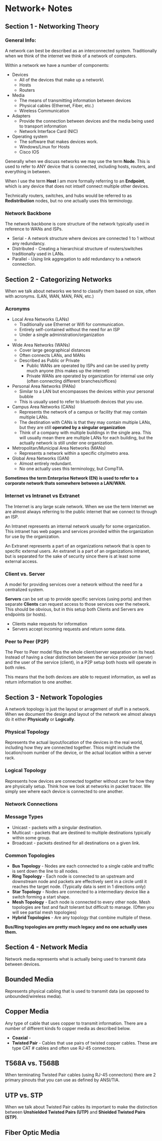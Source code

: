# Network+ Notes

## Section 1 - Networking Theory

### General Info:

A network can best be described as an interconnected system. Traditionally when we think of the internet we think of a network of computers.

Within a network we have a number of components:

- Devices
  - All of the devices that make up a network\
  - Hosts
  - Routers
- Media
  - The means of transmitting information between devices
  - Physical cables (Ethernet, Fiber, etc.)
  - Wireless Communication
- Adapters
  - Provide the connection between devices and the media being used to transport information
  - Network Interface Card (NIC)
- Operating system
  - The software that makes devices work.
  - Windows/Linux for Hosts
  - Cisco IOS

Generally when we discuss networks we may use the term **Node**. This is used to refer to ANY device that is connected, including hosts, routers, and everything in between.

When I use the term **Host** I am more formally referring to an **Endpoint**, which is any device that does not intself connect multiple other devices.

Technically routers, switches, and hubs would be referred to as **Redistribution** nodes, but no one actually uses this terminology.

### Network Backbone

The network backbone is core structure of the network typically used in reference to WANs and ISPs.

- Serial - A network structure where devices are connected 1 to 1 without any redundancy.
- Distributed - Creating a hierarchical structure of routers/switches traditionally used in LANs.
- Parallel - Using link aggregation to add redundancy to a network connection.

## Section 2 - Categorizing Networks

When we talk about networks we tend to classify them based on size, often with acronyms. (LAN, WAN, MAN, PAN, etc.)

### Acronyms

- Local Area Networks (LANs)
  - Traditionally use Ethernet or Wifi for communication.
  - Entirely self-contained without the need for an ISP
  - Under a single administration/organization
  -
- Wide Area Networks (WANs)
  - Cover large geographical distances
  - Often connects LANs, and MANs
  - Described as Public or Private
    - Public WANs are operated by ISPs and can be used by pretty much anyone (this makes up the internet)
    - Private WANs are operated by organization for internal use only (often connecting different branches/offices)
- Personal Area Networks (PANs)
  - Similar to a LAN but encompasses the devices within your personal bubble
  - This is usually used to refer to bluetooth devices that you use.
- Campus Area Networks (CANs)
  - Represents the network of a campus or facility that may contain multiple LANs.
  - The destination with CANs is that they may contain multiple LANs, but they are still **operated by a singular organization**
  - Think of a company with multiple buildings in the single area. This will usually mean there are multiple LANs for each building, but the actually network is still under one organization.
- Metropolitan/Municipal Area Networks (MANs)
  - Represents a network within a specific city/metro area.
- Global Area Networks (GAN)
  - Almost entirely redundant.
  - No one actually uses this terminology, but CompTIA.

**Sometimes the term Enterprise Network (EN) is used to refer to a corporate network thats somewhere between a LAN/WAN.**

### Internet vs Intranet vs Extranet

The Internet is any large scale network. When we use the term Internet we are almost always referring to the public internet that we connect to through an ISP.

An Intranet represents an internal network usually for some organization. This intranet has web pages and services provided within the organization for use by the organization.

An Extranet represents a part of an organizations network that is open to specific external users. An extranet is a part of an organizations intranet, but is separated for the sake of security since there is at least some external access.

### Client vs. Server

A model for providing services over a network without the need for a centralized system.

**Servers** can be set up to provide specific services (using ports) and then separate **Clients** can request access to those services over the network. This should be obvious, but in this setup both Clients and Servers are endpoints (or hosts).

- Clients make requests for information
- Servers accept incoming requests and return some data.

### Peer to Peer (P2P)

The Peer to Peer model flips the whole client/server separation on its head. Instead of having a clear distinction between the service provider (server) and the user of the service (client), in a P2P setup both hosts will operate in both roles.

This means that the both devices are able to request information, as well as return information to one another.

## Section 3 - Network Topologies

A network topology is just the layout or arragement of stuff in a network. When we document the design and layout of the network we almost always do it either **Physically** or **Logically**.

### Physical Topology

Represents the actual layout/location of the devices in the real world, including how they are connected together. Thios might include the location/room number of the device, or the actual location within a server rack.

### Logical Topology

Represents how devices are connected together without care for how they are physically setup. Think how we look at networks in packet tracer. We simply see where each device is connected to one another.

### Network Connections

### Message Types

- Unicast - packets with a singular destination.
- Multicast - packets that are destined to multiple destinations typically within some group.
- Broadcast - packets destined for all destinations on a given link.

### Common Topologies

- **Bus Topology** - Nodes are each connected to a single cable and traffic is sent down the line to all nodes.
- **Ring Topology** - Each node is connected to an upstream and downstream node and packets are effectively sent in a circle until it reaches the target node. (Typically data is sent in 1 directions only)
- **Star Topology** - Nodes are connected to a intermediary device like a switch forming a start shape.
- **Mesh Topology** - Each node is connected to every other node. Mesh topologies are fast and fault tolerant but difficult to manage. (Often you will see partial mesh topologies)
- **Hybrid Topologies** - Are any topology that combine multiple of these.

**Bus/Ring topologies are pretty much legacy and no one actually uses them.**

## Section 4 - Network Media

Network media represents what is actually being used to transmit data between devices.

## Bounded Media

Represents physical cabling that is used to transmit data (as opposed to unbounded/wireless media).

## Copper Media

Any type of cable that uses copper to transmit information. There are a number of different kinds fo copper media as described below.

- **Coaxial** -
- **Twisted Pair** - Cables that use pairs of twisted copper cables. These are type CAT # cables and often use RJ-45 connectors.

## T568A vs. T568B

When terminating Twisted Pair cables (using RJ-45 connectors) there are 2 primary pinouts that you can use as defined by ANSI/TIA.

## UTP vs. STP

When we talk about Twisted Pair cables its important to make the distinction between **Unshielded Twisted Pairs (UTP)** and **Shielded Twisted Pairs (STP)**.

## Fiber Optic Media
